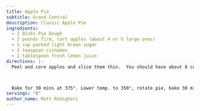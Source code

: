 ```yaml
---
title: Apple Pie
subtitle: Grand Central
description: Classic Apple Pie
ingredients:
  - 2 Disks Pie Dough
  - 2 pounds firm, tart apples (about 4 or 5 large ones)
  - ½ cup packed light brown sugar
  - 1 teaspoon cinnamon
  - 1 tablespoon fresh lemon juice
directions: |-
  Peel and core apples and slice them thin.  You should have about 8 cups. Toss apples with sugars, cinnamon, & lemon juice. Set aside until they release some of their juices (approx. 1 hour)



  Bake for 30 mins at 375°. Lower temp. to 350°, rotate pie, bake 30 minutes more.
servings: "8"
author_name: Matt Rodigheri
---
```

